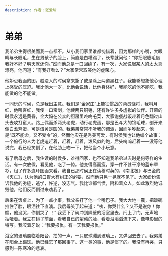 ```yaml
---
description: 作者：张爱玲
---
```


# 弟弟

我弟弟生得很美而我一点都不。从小我们家里谁都惋惜着，因为那样的小嘴，大眼睛与长睫毛，生在男孩子的脸上，简直是白糟蹋了，长辈就问他：“你把眼睫毛借我好不好？明天就还你。”然而他总是一口回绝了。有一次，大家说起某人的太太真漂亮，他问道：“有我好看么？”大家常常取笑他的虚荣心。

他妒忌我画的图，趁没人的时侯拿来撕了或是涂上两道黑杠子。我能够想象他心理上感受的压迫。我比他大一岁，比他会说话，比他身体好，我能吃的他不能吃，我能做的他不能做。

一同玩的时侯，总是我出主意。我们是“金家庄”上能征惯战的两员骁将，我叫月红，他叫杏红，我使一口宝剑，他使两只铜锤，还有许许多多虚拟的伙伴。开幕的时侯永远是黄昏，金大妈在公众的厨房里咚咚乇菜，大家饱餐战饭趁着月色翻过山头去攻打蛮人。路上偶而杀两头老虎，动行老虎蛋，那是巴斗大的锦毛球，剖开来像白煮鸡蛋，可是蛋黄是圆的。我弟弟常常不听我的调派，因而争吵起来，他是“既不能命，又不受令”的，然而他实在是秀美可爱，有时侯我也让他编个故事：一个旅行的人为老虎追赶着，赶着，赶着，泼风似的跑，后头呜呜赶着——没等他说完，我已经笑倒了，在他肋上吻一下，把他当个小玩意。

有了后母之后，我住读的时侯多，难得回家，也不知道我弟弟过去时是何等样的生活。有一次放假，看见他，吃了一惊。他变得高而瘦，穿一件不甚干净的蓝布罩衫，租了许多连环图画来看。我自已那时侯正在读穆时英的，《南北极》与巴金的《灭亡》，认为他的口胃大有纠正的必要，然而他只晃一晃就不见了。大家纷纷告诉我他的劣迹，逃学，忤逆，没志气。我比谁都气愤，附和着众人，如此激烈地诋毁他，他们反而倒过来劝我了。

后来在饭桌上，为了一点小事，我父亲打了他一个嘴巴子。我大大地一震，把饭碗挡住了脸，眼泪往下直淌。我后母笑了起来道：“咦，你哭什么？又不是说你！你瞧，他没哭，你倒哭了 ！” 我丢下了碗冲到隔壁的浴室里去，闩上了门，无声地抽噎着。我立在镜子前面，看我自已的掣动的脸，看着泪滔滔流下来，像电影里的特写。我咬着牙说：“我要报仇。有一天我要报仇。”

浴室的玻璃窗临着阳台，拍的一声，一只皮球蹦到玻璃上，又弹回去去了。我弟弟在阳台上踢球。他已经忘了那回事了。这一类的事，他是惯了的。我没有再哭，只感到一陈寒冷的悲哀。
